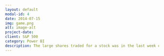 ```yaml
---
layout: default
modal-id: 4
date: 2014-07-15
img: game.png
alt: image-alt
project-date: 
client: S&P 500
category: Power BI
description: The large shares traded for a stock was in the last week of August 2015, especifically  August 24 th with 4607945196 volume. BAC - Bank of America (214649482) and Apple(1622066292) weres the stocks that traded most. The Day of the week with more volume is Wednesday and Monday the less. Tha most volatility day for Amazon (AMNZ) for example was the June 09 th of 2017. Difference of $85.99.
---
```

